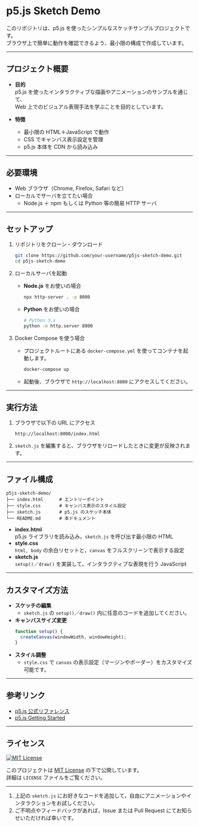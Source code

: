 

# p5.js Sketch Demo

このリポジトリは、p5.js を使ったシンプルなスケッチサンプルプロジェクトです。  
ブラウザ上で簡単に動作を確認できるよう、最小限の構成で作成しています。

---

## プロジェクト概要

- **目的**  
  p5.js を使ったインタラクティブな描画やアニメーションのサンプルを通じて、  
  Web 上でのビジュアル表現手法を学ぶことを目的としています。

- **特徴**  
  - 最小限の HTML＋JavaScript で動作  
  - CSS でキャンバス表示設定を管理  
  - p5.js 本体を CDN から読み込み  

---

## 必要環境

- Web ブラウザ（Chrome, Firefox, Safari など）  
- ローカルでサーバを立てたい場合
  - Node.js ＋ npm もしくは Python 等の簡易 HTTP サーバ

---

## セットアップ

1. リポジトリをクローン・ダウンロード  
   ```bash
   git clone https://github.com/your-username/p5js-sketch-demo.git
   cd p5js-sketch-demo
   ```

2. ローカルサーバを起動  
   - **Node.js** をお使いの場合  
     ```bash
     npx http-server . -p 8000
     ```
   - **Python** をお使いの場合
     ```bash
     # Python 3.x
     python -m http.server 8000
     ```

3. Docker Compose を使う場合  
   - プロジェクトルートにある `docker-compose.yml` を使ってコンテナを起動します。  
     ```bash
     docker-compose up
     ```
   - 起動後、ブラウザで `http://localhost:8000` にアクセスしてください。  

---

## 実行方法

1. ブラウザで以下の URL にアクセス  
   ```
   http://localhost:8000/index.html
   ```
2. `sketch.js` を編集すると、ブラウザをリロードしたときに変更が反映されます。  

---

## ファイル構成

```
p5js-sketch-demo/
├── index.html      # エントリーポイント
├── style.css       # キャンバス表示のスタイル設定
├── sketch.js       # p5.js のスケッチ本体
└── README.md       # 本ドキュメント
```

- **index.html**  
  p5.js ライブラリを読み込み，`sketch.js` を呼び出す最小限の HTML  
- **style.css**  
  `html, body` の余白リセットと，`canvas` をフルスクリーンで表示する設定  
- **sketch.js**  
  `setup()`／`draw()` を実装して，インタラクティブな表現を行う JavaScript  

---

## カスタマイズ方法

- **スケッチの編集**  
  - `sketch.js` の `setup()`／`draw()` 内に任意のコードを追加してください。  
- **キャンバスサイズ変更**  
  ```js
  function setup() {
    createCanvas(windowWidth, windowHeight);
  }
  ```
- **スタイル調整**  
  - `style.css` で `canvas` の表示設定（マージンやボーダー）をカスタマイズ可能です。  

---

## 参考リンク

- [p5.js 公式リファレンス](https://p5js.org/reference/)  
- [p5.js Getting Started](https://p5js.org/get-started/)  

---

## ライセンス

[![MIT License](https://img.shields.io/badge/License-MIT-green.svg)](LICENSE)

このプロジェクトは [MIT License](LICENSE) の下で公開しています。  
詳細は `LICENSE` ファイルをご覧ください。

---

1. 上記の `sketch.js` にお好きなコードを追加して，自由にアニメーションやインタラクションをお試しください。  
2. ご不明点やフィードバックがあれば，Issue または Pull Request にてお知らせいただければ幸いです。  